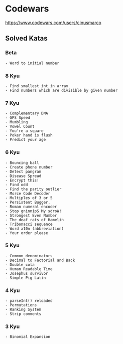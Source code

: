 # Codewars

https://www.codewars.com/users/cinusmarco

## Solved Katas

### Beta
    - Word to initial number
### 8 Kyu
    - Find smallest int in array
    - Find numbers which are divisible by given number
### 7 Kyu
    - Complementary DNA
    - GPS Speed
    - Mumbling
    - Vowel Count
    - You're a square
    - Poker hand is flush
    - Predict your age
### 6 Kyu    
    - Bouncing ball
    - Create phone number
    - Detect pangram
    - Disease Spread
    - Encrypt this!
    - Find odd
    - Find the parity outlier
    - Morce Code Decoder
    - Multiples of 3 or 5
    - Persistent Bugger.
    - Roman numeral encoder
    - Stop gninnipS My sdroW!
    - Strongest Even Number
    - The deaf rats of Hamelin
    - Tribonacci sequence
    - Word a10n (abbreviation)
    - Your order please    
### 5 Kyu
    - Common denominators
    - Decimal to Factorial and Back
    - Double cola
    - Human Readable Time
    - Josephus survivor    
    - Simple Pig Latin
### 4 Kyu
    - parseInt() reloaded
    - Permutations
    - Ranking System
    - Strip comments
### 3 Kyu
    - Binomial Expansion
    
    
